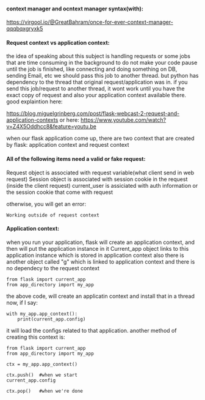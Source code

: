 #### context manager and ocntext manager syntax(with):
https://virgool.io/@GreatBahram/once-for-ever-context-manager-qqqbqxgryxk5

#### Request context vs application context:
the idea of speaking about this subject is handling requests or some jobs that are time consuming in the background to do not make your code pause until the job is finished, like connecting and doing something on DB, sending Email, etc
we should pass this job to another thread. but python has dependency to the thread that original request/application was in. if you send this job/request to another thread, it wont work until you have the exact copy of request and also your application context available there.
good explaintion here:

https://blog.miguelgrinberg.com/post/flask-webcast-2-request-and-application-contexts
or here:
https://www.youtube.com/watch?v=Z4X5Oddhcc8&feature=youtu.be

when our flask application come up, there are two context that are created by flask:
application context and request context

#### All of the following items need a valid or fake request:
Request object is associated with request variable(what client send in web request)
Session object is associated with session cookie in the request (inside the client request)
current_user is assiciated with auth information or the session cookie that come with request

otherwise, you will get an error:
```
Working outside of request context
```
#### Application context:
when you run your application, flask will create an application context, and then will put the application instance in it
Current_app object links to this application instance which is stored in application context
also there is another object called "g" which is linked to application context and there is no dependecy to the request context
```
from flask import current_app
from app_directory import my_app
```
the above code, will create an applicatin context and install that in a thread
now, if I say:
```
with my_app.app_context():
    print(current_app.config)
```
it will load the configs related to that application.
another method of creating this context is:
```
from flask import current_app
from app_directory import my_app

ctx = my_app.app_context()

ctx.push()  #when we start
current_app.config

ctx.pop()   #when we're done
```